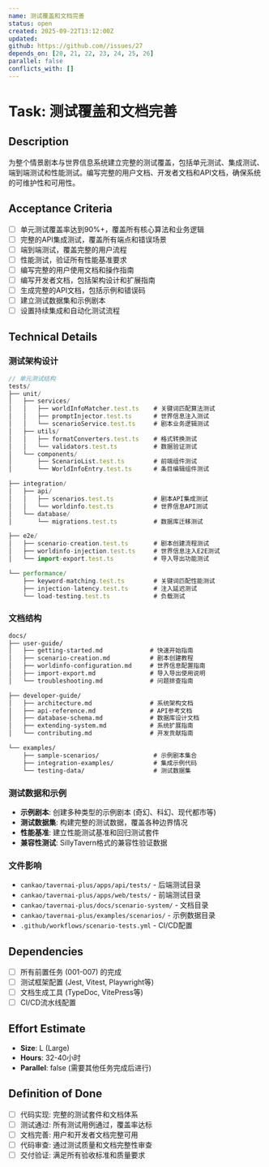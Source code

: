 ```yaml
---
name: 测试覆盖和文档完善
status: open
created: 2025-09-22T13:12:00Z
updated: 
github: https://github.com//issues/27
depends_on: [20, 21, 22, 23, 24, 25, 26]
parallel: false
conflicts_with: []
---
```


# Task: 测试覆盖和文档完善

## Description

为整个情景剧本与世界信息系统建立完整的测试覆盖，包括单元测试、集成测试、端到端测试和性能测试。编写完整的用户文档、开发者文档和API文档，确保系统的可维护性和可用性。

## Acceptance Criteria

- [ ] 单元测试覆盖率达到90%+，覆盖所有核心算法和业务逻辑
- [ ] 完整的API集成测试，覆盖所有端点和错误场景
- [ ] 端到端测试，覆盖完整的用户流程
- [ ] 性能测试，验证所有性能基准要求
- [ ] 编写完整的用户使用文档和操作指南
- [ ] 编写开发者文档，包括架构设计和扩展指南
- [ ] 生成完整的API文档，包括示例和错误码
- [ ] 建立测试数据集和示例剧本
- [ ] 设置持续集成和自动化测试流程

## Technical Details

### 测试架构设计
```typescript
// 单元测试结构
tests/
├── unit/
│   ├── services/
│   │   ├── worldInfoMatcher.test.ts    # 关键词匹配算法测试
│   │   ├── promptInjector.test.ts      # 世界信息注入测试
│   │   └── scenarioService.test.ts     # 剧本业务逻辑测试
│   ├── utils/
│   │   ├── formatConverters.test.ts    # 格式转换测试
│   │   └── validators.test.ts          # 数据验证测试
│   └── components/
│       ├── ScenarioList.test.ts        # 前端组件测试
│       └── WorldInfoEntry.test.ts      # 条目编辑组件测试

├── integration/
│   ├── api/
│   │   ├── scenarios.test.ts           # 剧本API集成测试
│   │   └── worldinfo.test.ts           # 世界信息API测试
│   └── database/
│       └── migrations.test.ts          # 数据库迁移测试

├── e2e/
│   ├── scenario-creation.test.ts       # 剧本创建流程测试
│   ├── worldinfo-injection.test.ts     # 世界信息注入E2E测试
│   └── import-export.test.ts           # 导入导出功能测试

└── performance/
    ├── keyword-matching.test.ts        # 关键词匹配性能测试
    ├── injection-latency.test.ts       # 注入延迟测试
    └── load-testing.test.ts            # 负载测试
```

### 文档结构
```markdown
docs/
├── user-guide/
│   ├── getting-started.md             # 快速开始指南
│   ├── scenario-creation.md           # 剧本创建教程
│   ├── worldinfo-configuration.md     # 世界信息配置指南
│   ├── import-export.md               # 导入导出使用说明
│   └── troubleshooting.md             # 问题排查指南

├── developer-guide/
│   ├── architecture.md                # 系统架构文档
│   ├── api-reference.md               # API参考文档
│   ├── database-schema.md             # 数据库设计文档
│   ├── extending-system.md            # 系统扩展指南
│   └── contributing.md                # 开发贡献指南

└── examples/
    ├── sample-scenarios/               # 示例剧本集合
    ├── integration-examples/           # 集成示例代码
    └── testing-data/                   # 测试数据集
```

### 测试数据和示例
- **示例剧本**: 创建多种类型的示例剧本 (奇幻、科幻、现代都市等)
- **测试数据集**: 构建完整的测试数据，覆盖各种边界情况
- **性能基准**: 建立性能测试基准和回归测试套件
- **兼容性测试**: SillyTavern格式的兼容性验证数据

### 文件影响
- `cankao/tavernai-plus/apps/api/tests/` - 后端测试目录
- `cankao/tavernai-plus/apps/web/tests/` - 前端测试目录
- `cankao/tavernai-plus/docs/scenario-system/` - 文档目录
- `cankao/tavernai-plus/examples/scenarios/` - 示例数据目录
- `.github/workflows/scenario-tests.yml` - CI/CD配置

## Dependencies

- [ ] 所有前置任务 (001-007) 的完成
- [ ] 测试框架配置 (Jest, Vitest, Playwright等)
- [ ] 文档生成工具 (TypeDoc, VitePress等)
- [ ] CI/CD流水线配置

## Effort Estimate

- **Size**: L (Large)
- **Hours**: 32-40小时
- **Parallel**: false (需要其他任务完成后进行)

## Definition of Done

- [ ] 代码实现: 完整的测试套件和文档体系
- [ ] 测试通过: 所有测试用例通过，覆盖率达标
- [ ] 文档完善: 用户和开发者文档完整可用
- [ ] 代码审查: 通过测试质量和文档完整性审查
- [ ] 交付验证: 满足所有验收标准和质量要求

